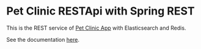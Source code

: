 # Pet Clinic RESTApi with Spring REST

 This is the REST service of [Pet Clinic App](https://github.com/oguzkaansari/Pet_Clinic_App) with Elasticsearch and Redis.
 
 See the documentation [here](https://github.com/oguzkaansari/Pet_Clinic_Rest/blob/main/Api_Documentation.pdf).

